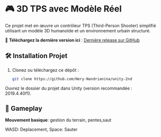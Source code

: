 
# 🎮 3D TPS avec Modèle Réel

Ce projet met en œuvre un contrôleur TPS (Third-Person Shooter) simplifié utilisant un modèle 3D humanoïde et un environnement urbain structuré. 

🔽 **Téléchargez la dernière version ici** : [Dernière release sur GitHub](https://github.com/Hery-Nandrianina/unity-2nd/releases/latest)

## 🛠️ Installation Projet

1. Clonez ou téléchargez ce dépôt :
   ```bash
   git clone https://github.com/Hery-Nandrianina/unity-2nd
Ouvrez le dossier du projet dans Unity (version recommandée : 2019.4.40f1).

## 🚀 Gameplay
**Mouvement basique**: gestion du terrain, pentes,saut

WASD: Deplacement, Space: Sauter

